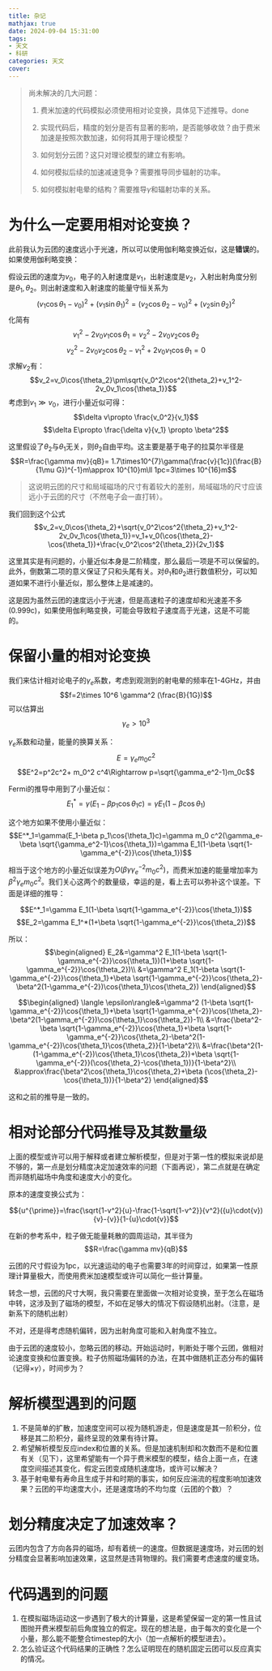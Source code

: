 ```yaml
---
title: 杂记
mathjax: true
date: 2024-09-04 15:31:00
tags:
- 天文 
- 科研
categories: 天文
cover:
---
```


>尚未解决的几大问题：
>
>1. 费米加速的代码模拟必须使用相对论变换，具体见下述推导。done
>
>2. 实现代码后，精度的划分是否有显著的影响，是否能够收敛？由于费米加速是按照次数加速，如何将其用于理论模型？
>
>3. 如何划分云团？这只对理论模型的建立有影响。
>
>4. 如何模拟后续的加速减速竞争？需要推导同步辐射的功率。
>
>5. 如何模拟射电晕的结构？需要推导$\gamma$和辐射功率的关系。

# 为什么一定要用相对论变换？
此前我认为云团的速度远小于光速，所以可以使用伽利略变换近似，这是**错误**的。如果使用伽利略变换：

假设云团的速度为$v_0$，电子的入射速度是$v_1$，出射速度是$v_2$，入射出射角度分别是$\theta_1,\theta_2$。则出射速度和入射速度的能量守恒关系为
$$(v_1\cos{\theta_1}-v_0)^2+(v_1\sin{\theta_1})^2=(v_2\cos{\theta_2}-v_0)^2+(v_2\sin{\theta_2})^2$$
化简有
$$v_1^2-2v_0v_1\cos{\theta_1}=v_2^2-2v_0v_2\cos{\theta_2}$$
$$v_2^2-2v_0v_2\cos{\theta_2}-v_1^2+2v_0v_1\cos{\theta_1}=0$$
求解$v_2$有：
$$v_2=v_0\cos{\theta_2}\pm\sqrt{v_0^2\cos^2{\theta_2}+v_1^2-2v_0v_1\cos{\theta_1}}$$
考虑到$v_1\gg v_0$，进行小量近似可得：
$$\delta v\propto \frac{v_0^2}{v_1}$$
$$\delta E\propto \frac{\delta v}{v_1} \propto \beta^2$$

这里假设了$\theta_2$与$\theta_1$无关，则$\theta_2$自由平均。这主要是基于电子的拉莫尔半径是
$$R=\frac{\gamma mv}{qB}= 1.7\times10^{7}\gamma(\frac{v}{1c})(\frac{B}{1\mu G})^{-1}m\approx 10^{10}m\ll 1pc=3\times 10^{16}m$$
>这说明云团的尺寸和局域磁场的尺寸有着较大的差别，局域磁场的尺寸应该远小于云团的尺寸（不然电子会一直打转）。



我们回到这个公式
$$v_2=v_0\cos{\theta_2}+\sqrt{v_0^2\cos^2{\theta_2}+v_1^2-2v_0v_1\cos{\theta_1}}=v_1+v_0(\cos{\theta_2}-\cos{\theta_1})+\frac{v_0^2\cos^2{\theta_2}}{2v_1}$$

这里其实是有问题的，小量近似本身是二阶精度，那么最后一项是不可以保留的。此外，倒数第二项的意义保证了只和头尾有关。对$\theta_1$和$\theta_2$进行数值积分，可以知道如果不进行小量近似，那么整体上是减速的。

这是因为虽然云团的速度远小于光速，但是高速粒子的速度却和光速差不多(0.999c)，如果使用伽利略变换，可能会导致粒子速度高于光速，这是不可能的。

# 保留小量的相对论变换
我们来估计相对论电子的$\gamma_e$系数，考虑到观测到的射电晕的频率在1-4GHz，并由
$$f=2\times 10^6 \gamma^2 (\frac{B}{1G})$$
可以估算出
$$\gamma_e>10^3$$

$\gamma_e$系数和动量，能量的换算关系：
$$E=\gamma_e m_0 c^2$$
$$E^2=p^2c^2+ m_0^2 c^4\Rightarrow p=\sqrt{\gamma_e^2-1}m_0c$$

Fermi的推导中用到了小量近似：
$$E^*_1=\gamma(E_1-\beta p_1\cos{\theta_1}c)=\gamma E_1(1-\beta \cos{\theta_1})$$

这个地方如果不使用小量近似：
$$E^*_1=\gamma(E_1-\beta p_1\cos{\theta_1}c)=\gamma m_0 c^2(\gamma_e-\beta \sqrt{\gamma_e^2-1}\cos{\theta_1})=\gamma E_1(1-\beta \sqrt{1-\gamma_e^{-2}}\cos{\theta_1})$$

相当于这个地方的小量近似误差为$O(\beta\gamma\gamma^{-2}_e m_0c^2)$，而费米加速的能量增加率为$\beta^2 \gamma_e m_0c^2$。我们关心这两个的数量级，幸运的是，看上去可以弥补这个误差。下面是详细的推导：

$$E^*_1=\gamma E_1(1-\beta \sqrt{1-\gamma_e^{-2}}\cos{\theta_1})$$
$$E_2=\gamma E_1^*(1+\beta \sqrt{1-\gamma_e^{-2}}\cos{\theta_2})$$

所以：
$$\begin{aligned}
	E_2&=\gamma^2 E_1(1-\beta \sqrt{1-\gamma_e^{-2}}\cos{\theta_1})(1+\beta \sqrt{1-\gamma_e^{-2}}\cos{\theta_2})\\
	&=\gamma^2 E_1(1-\beta \sqrt{1-\gamma_e^{-2}}\cos{\theta_1}+\beta \sqrt{1-\gamma_e^{-2}}\cos{\theta_2}-\beta^2(1-\gamma_e^{-2})\cos{\theta_1}\cos{\theta_2})
\end{aligned}$$

$$\begin{aligned}
	\langle \epsilon\rangle&=\gamma^2 (1-\beta \sqrt{1-\gamma_e^{-2}}\cos{\theta_1}+\beta \sqrt{1-\gamma_e^{-2}}\cos{\theta_2}-\beta^2(1-\gamma_e^{-2})\cos{\theta_1}\cos{\theta_2})-1\\
	&=\frac{\beta^2-\beta \sqrt{1-\gamma_e^{-2}}\cos{\theta_1}+\beta \sqrt{1-\gamma_e^{-2}}\cos{\theta_2}-\beta^2(1-\gamma_e^{-2})\cos{\theta_1}\cos{\theta_2}}{1-\beta^2}\\
	&=\frac{\beta^2(1-(1-\gamma_e^{-2})\cos{\theta_1}\cos{\theta_2})+\beta \sqrt{1-\gamma_e^{-2}}(\cos{\theta_2}-\cos{\theta_1})}{1-\beta^2}\\
    &\approx\frac{\beta^2\cos{\theta_1}\cos{\theta_2}+\beta (\cos{\theta_2}-\cos{\theta_1})}{1-\beta^2}
\end{aligned}$$

这和之前的推导是一致的。

# 相对论部分代码推导及其数量级

上面的模型或许可以用于解释或者建立解析模型，但是对于第一性的模拟来说却是不够的，第一点是划分精度决定加速效率的问题（下面再说），第二点就是在确定而非随机磁场中角度和速度大小的变化。

原本的速度变换公式为：

$${u^{\prime}}=\frac{\sqrt{1-v^2}{u}-\frac{1-\sqrt{1-v^2}}{v^2}({u}\cdot{v}){v}-{v}}{1-{u}\cdot{v}}$$

在新的参考系中，粒子做无能量耗散的圆周运动，其半径为
$$R=\frac{\gamma mv}{qB}$$

云团的尺寸假设为1pc，以光速运动的电子也需要3年的时间穿过，如果第一性原理计算量极大，而使用费米加速模型或许可以简化一些计算量。

转念一想，云团的尺寸大啊，我只需要在里面做一次相对论变换，至于怎么在磁场中转，这涉及到了磁场的模型，不如在足够大的情况下假设随机出射。（注意，是新系下的随机出射）

不对，还是得考虑随机偏转，因为出射角度可能和入射角度不独立。

由于云团的速度较小，忽略云团的移动。开始运动时，判断处于哪个云团，做相对论速度变换和位置变换。粒子仿照磁场偏转的办法，在其中做随机正态分布的偏转（记得$\times \gamma$），时间步为？



# 解析模型遇到的问题
1. 不是简单的扩散，加速度空间可以视为随机游走，但是速度是其一阶积分，位移是其二阶积分，最终呈现的效果有待计算。
2. 希望解析模型反应index和位置的关系。但是加速机制却和次数而不是和位置有关（见下），这里希望能有一个异于费米模型的模型，结合上面一点，在速度空间描述其变化，假定云团变成随机速度场，或许可以解决？
3. 基于射电晕有寿命且生成于并和时期的事实，如何反应湍流的程度影响加速效果？云团的平均速度大小，还是速度场的不均匀度（云团的个数）？


# 划分精度决定了加速效率？
云团内包含了方向各异的磁场，却有着统一的速度。但数据是速度场，对云团的划分精度会显著影响加速效果，这显然是违背物理的。我们需要考虑速度的缓变场。

# 代码遇到的问题
1. 在模拟磁场运动这一步遇到了极大的计算量，这是希望保留一定的第一性且试图抛开费米模型前后角度独立的假定。现在的想法是，由于每次的变化是一个小量，那么能不能整合timestep的大小（加一点解析的模型进去）。
2. 怎么验证这个代码结果的正确性？怎么证明现在的随机固定云团可以反应真实的情况。
